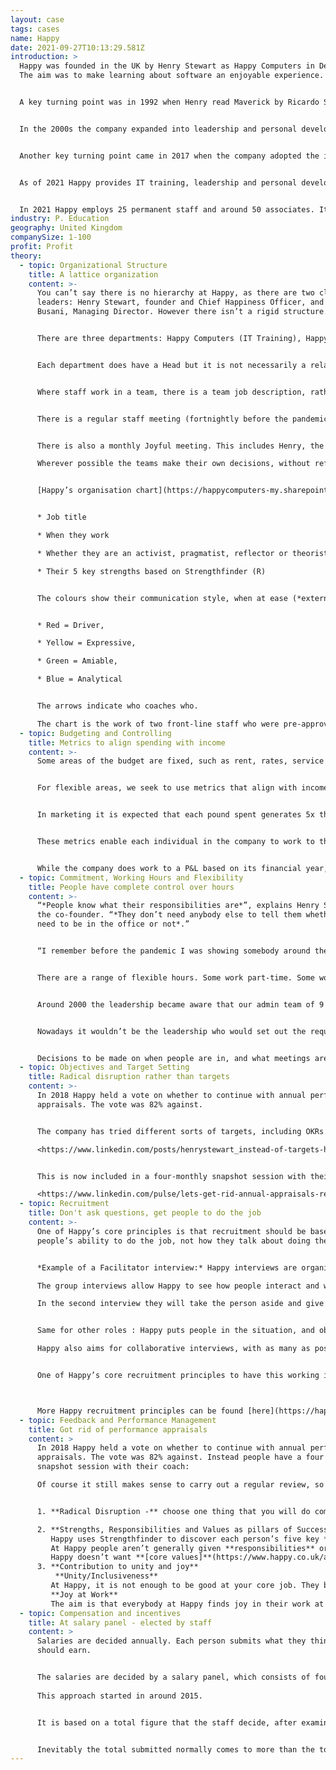 ```yaml
---
layout: case
tags: cases
name: Happy
date: 2021-09-27T10:13:29.581Z
introduction: >
  Happy was founded in the UK by Henry Stewart as Happy Computers in Dec 1987.
  The aim was to make learning about software an enjoyable experience.


  A key turning point was in 1992 when Henry read Maverick by Ricardo Semler and realised that organisations could be based on trust and freedom.


  In the 2000s the company expanded into leadership and personal development and changed its name to Happy.


  Another key turning point came in 2017 when the company adopted the ideas of David Marquet and the two key leaders decided to make no decisions. The company expanded by 20% annually in the years following.


  As of 2021 Happy provides IT training, leadership and personal development and apprenticeships and seeks to create happy, productive workplaces.


  In 2021 Happy employs 25 permanent staff and around 50 associates. Its turnover is around £2.2 million
industry: P. Education
geography: United Kingdom
companySize: 1-100
profit: Profit
theory:
  - topic: Organizational Structure
    title: A lattice organization
    content: >-
      You can’t say there is no hierarchy at Happy, as there are two clear
      leaders: Henry Stewart, founder and Chief Happiness Officer, and Cathy
      Busani, Managing Director. However there isn’t a rigid structure.


      There are three departments: Happy Computers (IT Training), Happy People (leadership and personal development) and apprenticeships (funded in the UK by an Apprenticeship levy that every organisation has to pay).


      Each department does have a Head but it is not necessarily a relationship between them and the people in those departments. Each person chooses who they would like to be their “M&M”. The title M&M was chosen by the staff and means Multiplier and Mentor - although the role is more of a coach.


      Where staff work in a team, there is a team job description, rather than individual ones. That means that people can choose which roles in the team they want to play and these often shift.


      There is a regular staff meeting (fortnightly before the pandemic, weekly during it). This will decide anything that affects everybody.


      There is also a monthly Joyful meeting. This includes Henry, the heads of department and people elected by the staff as “potential leaders”. Anybody can attend this meeting.

      Wherever possible the teams make their own decisions, without referring to the head of that department.


      [Happy’s organisation chart](https://happycomputers-my.sharepoint.com/:p:/g/personal/henry_happy_co_uk/ETTTuvaVZXJDpRhWRah6GpwBTNJr5kaEibA8LAcUfR5WPA?e=dm91fe) is a series of circles with the picture of the person inside. It includes:


      * Job title

      * When they work

      * Whether they are an activist, pragmatist, reflector or theorist  (Honey and Mumford)

      * Their 5 key strengths based on Strengthfinder (R)


      The colours show their communication style, when at ease (*external circle*) and when under pressure (*internal circle*)


      * Red = Driver, 

      * Yellow = Expressive, 

      * Green = Amiable, 

      * Blue = Analytical


      The arrows indicate who coaches who.

      The chart is the work of two front-line staff who were pre-approved to come up with it.
  - topic: Budgeting and Controlling
    title: Metrics to align spending with income
    content: >-
      Some areas of the budget are fixed, such as rent, rates, service charge.


      For flexible areas, we seek to use metrics that align with income such as trainer costs, manuals, food, ice cream. The trainer cost is expected to be at most 35% of income generated and the other costs at most 15% - giving a net profit of 50%.


      In marketing it is expected that each pound spent generates 5x that in revenue.


      These metrics enable each individual in the company to work to these ratios without needing any approval from above.


      While the company does work to a P&L based on its financial year, there is very little time (at most one short meeting) spent on deciding the budget, as most of it is based on these metrics.
  - topic: Commitment, Working Hours and Flexibility
    title: People have complete control over hours
    content: >-
      “*People know what their responsibilities are*”, explains Henry Stewart,
      the co-founder. “*They don’t need anybody else to tell them whether they
      need to be in the office or not*.”


      “I remember before the pandemic I was showing somebody around the office; he commented that only 5 out of our 25 staff members were in the office and asked where the others were. ‘I have no idea,’ I commented. People are judged by the results they deliver, not the amount of time they spend in the office.”


      There are a range of flexible hours. Some work part-time. Some work compressed hours (eg, the full week in 4 days). There are no set hours, people work when they want around their responsibilities.


      Around 2000 the leadership became aware that our admin team of 9 people wanted to work more flexibly. So they set out the terms, that there was a need for two more people in the office from 9 to 5.30 each day to answer the phone. People then decided between themselves when they would work, with some coming in at 6am (to avoid the London commute) and not many people working on Friday afternoons!


      Nowadays it wouldn’t be the leadership who would set out the requirement; the team would do it by itself.


      Decisions to be made on when people are in, and what meetings are for, are now all made within the team.
  - topic: Objectives and Target Setting
    title: Radical disruption rather than targets
    content: >-
      In 2018 Happy held a vote on whether to continue with annual performance
      appraisals. The vote was 82% against. 


      The company has tried different sorts of targets, including OKRs. The problem was that many of the staff members, especially the facilitators, would have similar targets for years. So at a six-monthly Happy Day (the Happy Day is basically a full company away day), one of the staff members came up with the idea of a radical disruption: one thing to do radically different in the next 4 months. 

      <https://www.linkedin.com/posts/henrystewart_instead-of-targets-how-about-a-radical-activity-6760863420976766976-6jRc>


      This is now included in a four-monthly snapshot session with their M&M/coach, described here : 

      <https://www.linkedin.com/pulse/lets-get-rid-annual-appraisals-replace-them-snapshots-henry-stewart/>
  - topic: Recruitment
    title: Don't ask questions, get people to do the job
    content: >-
      One of Happy’s core principles is that recruitment should be based on
      people’s ability to do the job, not how they talk about doing the job.


      *Example of a Facilitator interview:* Happy interviews are organized in groups, with typically 6 people at once. They ask the people to do the job immediately, for instance facilitating a 20 min session. 

      The group interviews allow Happy to see how people interact and whether they are positive and supportive of each other. The session shows whether they have the potential to train in the Happy style.

      In the second interview they will take the person aside and give them some coaching on how to improve. They then go back and they see if they have responded to the feedback. Ability to learn is a key criterion.


      Same for other roles : Happy puts people in the situation, and observes **competencies** (ability to do the job, or the potential to), **attitude** (not qualifications) and also **how they interact in teams** (recruitment is  made with 6 people to be sure that they will be able to regulate and self-manage themselves within their teams). 

      Happy also aims for collaborative interviews, with as many as possible of the people who will work with the new recruits and then they provide a very detailed feedback to the people.


      One of Happy’s core recruitment principles to have this working is : don't leave candidates to guess what is needed. Make it absolutely clear. 



      More Happy recruitment principles can be found [here](https://happycomputers-my.sharepoint.com/:w:/g/personal/henry_happy_co_uk/ETBO383Or3hFsICB15Mvd2sB1_1FXt0yN4cH35OBlY0qtw?e=qcBFUj); the vision (purpose) and core values of the organization to be shared with candidates are very clear in this document.
  - topic: Feedback and Performance Management
    title: Got rid of performance appraisals
    content: >
      In 2018 Happy held a vote on whether to continue with annual performance
      appraisals. The vote was 82% against. Instead people have a four monthly
      snapshot session with their coach: 

      Of course it still makes sense to carry out a regular review, so they replaced it with a four-monthly happy@happy snapshot. The form used can be accessed [here](https://happycomputers-my.sharepoint.com/:p:/g/personal/henry_happy_co_uk/ETTTuvaVZXJDpRhWRah6GpwBTNJr5kaEibA8LAcUfR5WPA?e=dm91fe). It is inspired by something they saw at the food company Cook. It highlights disruptions, successes, aspirations, contribution to unity and joy.


      1. **Radical Disruption -** choose one thing that you will do completely differently in the next period.

      2. **Strengths, Responsibilities and Values as pillars of Successes and Aspirations** 
         Happy uses Strengthfinder to discover each person’s five key **strengths**, as well as working with them on what motivates them and what makes them “feel magnificent”. They want people to do what they are good at, for their sake and for Happy’s. So they explore which strengths they have used and which they will use going ahead.
         At Happy people aren’t generally given **responsibilities** or promotions. Instead they encourage people to seek opportunities, to decide what responsibility they are able to take on. One example was two of their front-line staff who decided their prices needed updating. As is the Happy way, they consulted with colleagues and clients and checked the market. And then they took responsibility and made the decision, without needing upward approval on what to change to.
         Happy doesn’t want **[core values]**(https://www.happy.co.uk/about-us/) to be just a laminated poster stuck on the wall. So the snapshot is a good opportunity to explore where they have “believed the best”, “helped people feel good about themselves”, “celebrated mistakes”, “delighted the customer” or “made the world a better place”.
      3. **Contribution to unity and joy**  
          **Unity/Inclusiveness**
         At Happy, it is not enough to be good at your core job. They believe their values are clear and they expect everybody to be positive and supportive of others and – even in a difficult conversation – to leave them feeling good about themselves. So a crucial element of the form is to ask what they have done to achieve more unity and inclusiveness. That can be anything from little things like taking lunch with different colleagues or checking in with people in other departments..
         **Joy at Work**
         The aim is that everybody at Happy finds joy in their work at least 80% of the time. They ask their people to measure it for themselves and to think about what would bring them joy. It leads to a very different conversation to ask “What would give you more joy?”, instead of “How can we improve your performance?”.
  - topic: Compensation and incentives
    title: At salary panel - elected by staff
    content: >
      Salaries are decided annually. Each person submits what they think they
      should earn.


      The salaries are decided by a salary panel, which consists of four people elected by the staff (before 2021,only half the panel was elected by staff.)
       
      This approach started in around 2015.


      It is based on a total figure that the staff decide, after examining the profit-and-loss for the previous year - and expectations ahead.


      Inevitably the total submitted normally comes to more than the total that has been allocated to salaries. So figures are often scaled back. However sometimes the salary panel decides that somebody’s salary should be more than what they asked for.
---
```

